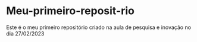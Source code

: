 # Meu-primeiro-reposit-rio
Este é o meu primeiro repositório criado na aula de pesquisa e inovação no dia 27/02/2023
